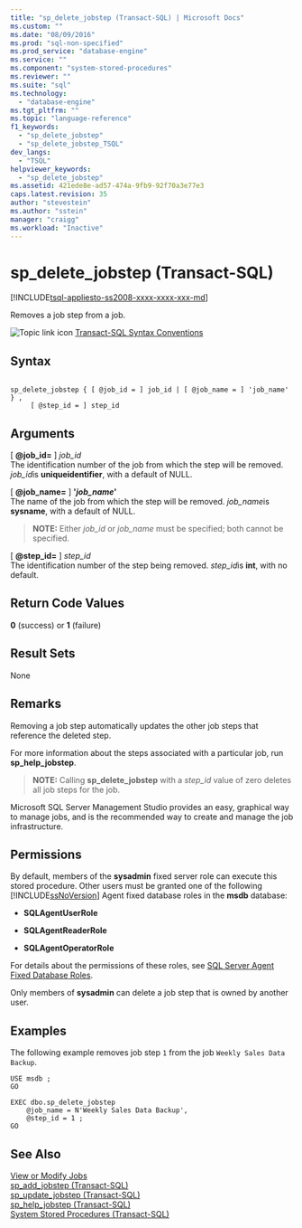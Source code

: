 ```yaml
---
title: "sp_delete_jobstep (Transact-SQL) | Microsoft Docs"
ms.custom: ""
ms.date: "08/09/2016"
ms.prod: "sql-non-specified"
ms.prod_service: "database-engine"
ms.service: ""
ms.component: "system-stored-procedures"
ms.reviewer: ""
ms.suite: "sql"
ms.technology: 
  - "database-engine"
ms.tgt_pltfrm: ""
ms.topic: "language-reference"
f1_keywords: 
  - "sp_delete_jobstep"
  - "sp_delete_jobstep_TSQL"
dev_langs: 
  - "TSQL"
helpviewer_keywords: 
  - "sp_delete_jobstep"
ms.assetid: 421ede8e-ad57-474a-9fb9-92f70a3e77e3
caps.latest.revision: 35
author: "stevestein"
ms.author: "sstein"
manager: "craigg"
ms.workload: "Inactive"
---
```

# sp_delete_jobstep (Transact-SQL)
[!INCLUDE[tsql-appliesto-ss2008-xxxx-xxxx-xxx-md](../../includes/tsql-appliesto-ss2008-xxxx-xxxx-xxx-md.md)]

  Removes a job step from a job.  
  
 
 ![Topic link icon](../../database-engine/configure-windows/media/topic-link.gif "Topic link icon") [Transact-SQL Syntax Conventions](../../t-sql/language-elements/transact-sql-syntax-conventions-transact-sql.md)  
  
## Syntax  
  
```  
  
sp_delete_jobstep { [ @job_id = ] job_id | [ @job_name = ] 'job_name' } ,   
     [ @step_id = ] step_id   
```  
  
## Arguments  
 [ **@job_id=** ] *job_id*  
 The identification number of the job from which the step will be removed. *job_id*is **uniqueidentifier**, with a default of NULL.  
  
 [ **@job_name=** ] **'***job_name***'**  
 The name of the job from which the step will be removed. *job_name*is **sysname**, with a default of NULL.  
  
> **NOTE:** Either *job_id* or *job_name* must be specified; both cannot be specified.  
  
 [ **@step_id=** ] *step_id*  
 The identification number of the step being removed. *step_id*is **int**, with no default.  
  
## Return Code Values  
 **0** (success) or **1** (failure)  
  
## Result Sets  
 None  
  
## Remarks  
 Removing a job step automatically updates the other job steps that reference the deleted step.  
  
 For more information about the steps associated with a particular job, run **sp_help_jobstep**.  
  
> **NOTE:** Calling **sp_delete_jobstep** with a *step_id* value of zero deletes all job steps for the job.  
  
 Microsoft SQL Server Management Studio provides an easy, graphical way to manage jobs, and is the recommended way to create and manage the job infrastructure.  
  
## Permissions  
 By default, members of the **sysadmin** fixed server role can execute this stored procedure. Other users must be granted one of the following [!INCLUDE[ssNoVersion](../../includes/ssnoversion-md.md)] Agent fixed database roles in the **msdb** database:  
  
-   **SQLAgentUserRole**  
  
-   **SQLAgentReaderRole**  
  
-   **SQLAgentOperatorRole**  
  
 For details about the permissions of these roles, see [SQL Server Agent Fixed Database Roles](http://msdn.microsoft.com/library/719ce56b-d6b2-414a-88a8-f43b725ebc79).  
  
 Only members of **sysadmin** can delete a job step that is owned by another user.  
  
## Examples  
 The following example removes job step `1` from the job `Weekly Sales Data Backup`.  
  
```  
USE msdb ;  
GO  
  
EXEC dbo.sp_delete_jobstep  
    @job_name = N'Weekly Sales Data Backup',  
    @step_id = 1 ;  
GO  
```  
  
## See Also  
 [View or Modify Jobs](http://msdn.microsoft.com/library/57f649b8-190c-4304-abd7-7ca5297deab7)   
 [sp_add_jobstep &#40;Transact-SQL&#41;](../../relational-databases/system-stored-procedures/sp-add-jobstep-transact-sql.md)   
 [sp_update_jobstep &#40;Transact-SQL&#41;](../../relational-databases/system-stored-procedures/sp-update-jobstep-transact-sql.md)   
 [sp_help_jobstep &#40;Transact-SQL&#41;](../../relational-databases/system-stored-procedures/sp-help-jobstep-transact-sql.md)   
 [System Stored Procedures &#40;Transact-SQL&#41;](../../relational-databases/system-stored-procedures/system-stored-procedures-transact-sql.md)  
  
  
